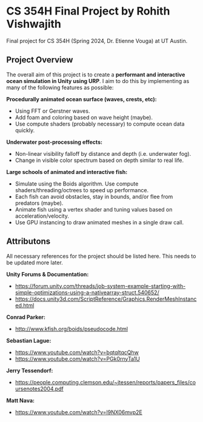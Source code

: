 # CS 354H Final Project by Rohith Vishwajith
Final project for CS 354H (Spring 2024, Dr. Etienne Vouga) at UT Austin.

## Project Overview
The overall aim of this project is to create a **performant and interactive ocean simulation in Unity using URP**. I aim to do this by implementing as many of the following features as possible:

**Procedurally animated ocean surface (waves, crests, etc):**
- Using FFT or Gerstner waves.
- Add foam and coloring based on wave height (maybe).
- Use compute shaders (probably necessary) to compute ocean data quickly.

**Underwater post-processing effects:**
- Non-linear visibility falloff by distance and depth (i.e. underwater fog).
- Change in visible color spectrum based on depth similar to real life.

**Large schools of animated and interactive fish:**
- Simulate using the Boids algorithm. Use compute shaders/threading/octrees to speed up performance.
- Each fish can avoid obstacles, stay in bounds, and/or flee from predators (maybe).
- Animate fish using a vertex shader and tuning values based on acceleration/velocity.
- Use GPU instancing to draw animated meshes in a single draw call.

## Attributons
All necessary references for the project should be listed here. This needs to be updated more later.

**Unity Forums & Documentation:**
- https://forum.unity.com/threads/job-system-example-starting-with-simple-optimizations-using-a-nativearray-struct.540652/
- https://docs.unity3d.com/ScriptReference/Graphics.RenderMeshInstanced.html

**Conrad Parker:**
- http://www.kfish.org/boids/pseudocode.html

**Sebastian Lague:**
- https://www.youtube.com/watch?v=bqtqltqcQhw
- https://www.youtube.com/watch?v=PGk0rnyTa1U

**Jerry Tessendorf:**
- https://people.computing.clemson.edu/~jtessen/reports/papers_files/coursenotes2004.pdf

**Matt Nava:**
  - https://www.youtube.com/watch?v=l9NX06mvp2E
